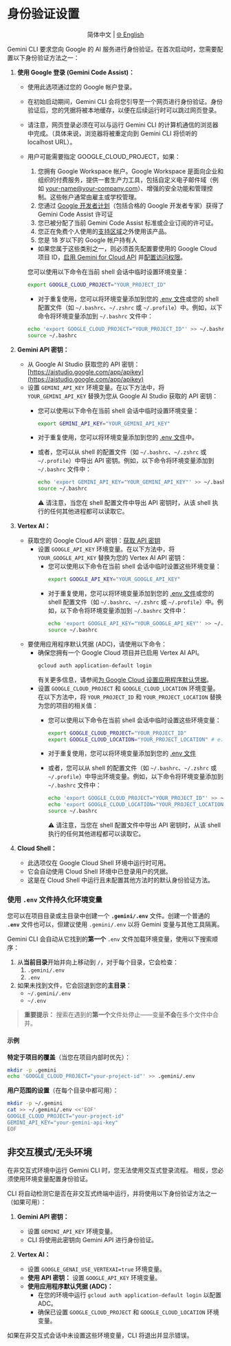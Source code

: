 
# 身份验证设置

<p align="center">
  简体中文 | <a href="../../../../docs/cli/authentication.md">🌐 English</a>
</p>

Gemini CLI 要求您向 Google 的 AI 服务进行身份验证。在首次启动时，您需要配置以下身份验证方法之一：

1.  **使用 Google 登录 (Gemini Code Assist)：**
    - 使用此选项通过您的 Google 帐户登录。
    - 在初始启动期间，Gemini CLI 会将您引导至一个网页进行身份验证。身份验证后，您的凭据将被本地缓存，以便在后续运行时可以跳过网页登录。
    - 请注意，网页登录必须在可以与运行 Gemini CLI 的计算机通信的浏览器中完成。（具体来说，浏览器将被重定向到 Gemini CLI 将侦听的 localhost URL）。
    - <a id="workspace-gca">用户可能需要指定 GOOGLE_CLOUD_PROJECT，如果：</a>
      1. 您拥有 Google Workspace 帐户。Google Workspace 是面向企业和组织的付费服务，提供一套生产力工具，包括自定义电子邮件域（例如 your-name@your-company.com）、增强的安全功能和管理控制。这些帐户通常由雇主或学校管理。
      2. 您通过 [Google 开发者计划](https://developers.google.com/program/plans-and-pricing)（包括合格的 Google 开发者专家）获得了 Gemini Code Assist 许可证
      3. 您已被分配了当前 Gemini Code Assist 标准或企业订阅的许可证。
      4. 您正在免费个人使用的[支持区域](https://developers.google.com/gemini-code-assist/resources/available-locations)之外使用该产品。
      5. 您是 18 岁以下的 Google 帐户持有人
      - 如果您属于这些类别之一，则必须首先配置要使用的 Google Cloud 项目 ID，[启用 Gemini for Cloud API](https://cloud.google.com/gemini/docs/discover/set-up-gemini#enable-api) 并[配置访问权限](https://cloud.google.com/gemini/docs/discover/set-up-gemini#grant-iam)。

      您可以使用以下命令在当前 shell 会话中临时设置环境变量：

      ```bash
      export GOOGLE_CLOUD_PROJECT="YOUR_PROJECT_ID"
      ```
      - 对于重复使用，您可以将环境变量添加到您的 [.env 文件](#使用-env-文件持久化环境变量)或您的 shell 配置文件（如 `~/.bashrc`、`~/.zshrc` 或 `~/.profile`）中。例如，以下命令将环境变量添加到 `~/.bashrc` 文件中：

      ```bash
      echo 'export GOOGLE_CLOUD_PROJECT="YOUR_PROJECT_ID"' >> ~/.bashrc
      source ~/.bashrc
      ```

2.  **<a id="gemini-api-key"></a>Gemini API 密钥：**
    - 从 Google AI Studio 获取您的 API 密钥：[https://aistudio.google.com/app/apikey](https://aistudio.google.com/app/apikey)
    - 设置 `GEMINI_API_KEY` 环境变量。在以下方法中，将 `YOUR_GEMINI_API_KEY` 替换为您从 Google AI Studio 获取的 API 密钥：
      - 您可以使用以下命令在当前 shell 会话中临时设置环境变量：
        ```bash
        export GEMINI_API_KEY="YOUR_GEMINI_API_KEY"
        ```
      - 对于重复使用，您可以将环境变量添加到您的 [.env 文件](#使用-env-文件持久化环境变量)中。

      - 或者，您可以从 shell 的配置文件（如 `~/.bashrc`、`~/.zshrc` 或 `~/.profile`）中导出 API 密钥。例如，以下命令将环境变量添加到 `~/.bashrc` 文件中：

        ```bash
        echo 'export GEMINI_API_KEY="YOUR_GEMINI_API_KEY"' >> ~/.bashrc
        source ~/.bashrc
        ```

        :warning: 请注意，当您在 shell 配置文件中导出 API 密钥时，从该 shell 执行的任何其他进程都可以读取它。

3.  **Vertex AI：**
    - 获取您的 Google Cloud API 密钥：[获取 API 密钥](https://cloud.google.com/vertex-ai/generative-ai/docs/start/api-keys?usertype=newuser)
      - 设置 `GOOGLE_API_KEY` 环境变量。在以下方法中，将 `YOUR_GOOGLE_API_KEY` 替换为您的 Vertex AI API 密钥：
        - 您可以使用以下命令在当前 shell 会话中临时设置这些环境变量：
          ```bash
          export GOOGLE_API_KEY="YOUR_GOOGLE_API_KEY"
          ```
        - 对于重复使用，您可以将环境变量添加到您的 [.env 文件](#使用-env-文件持久化环境变量)或您的 shell 配置文件（如 `~/.bashrc`、`~/.zshrc` 或 `~/.profile`）中。例如，以下命令将环境变量添加到 `~/.bashrc` 文件中：
          ```bash
          echo 'export GOOGLE_API_KEY="YOUR_GOOGLE_API_KEY"' >> ~/.bashrc
          source ~/.bashrc
          ```
    - 要使用应用程序默认凭据 (ADC)，请使用以下命令：
      - 确保您拥有一个 Google Cloud 项目并已启用 Vertex AI API。
        ```bash
        gcloud auth application-default login
        ```
        有关更多信息，请参阅[为 Google Cloud 设置应用程序默认凭据](https://cloud.google.com/docs/authentication/provide-credentials-adc)。
      - 设置 `GOOGLE_CLOUD_PROJECT` 和 `GOOGLE_CLOUD_LOCATION` 环境变量。在以下方法中，将 `YOUR_PROJECT_ID` 和 `YOUR_PROJECT_LOCATION` 替换为您的项目的相关值：
        - 您可以使用以下命令在当前 shell 会话中临时设置这些环境变量：
          ```bash
          export GOOGLE_CLOUD_PROJECT="YOUR_PROJECT_ID"
          export GOOGLE_CLOUD_LOCATION="YOUR_PROJECT_LOCATION" # e.g., us-central1
          ```
        - 对于重复使用，您可以将环境变量添加到您的 [.env 文件](#使用-env-文件持久化环境变量)

        - 或者，您可以从 shell 的配置文件（如 `~/.bashrc`、`~/.zshrc` 或 `~/.profile`）中导出环境变量。例如，以下命令将环境变量添加到 `~/.bashrc` 文件中：

          ```bash
          echo 'export GOOGLE_CLOUD_PROJECT="YOUR_PROJECT_ID"' >> ~/.bashrc
          echo 'export GOOGLE_CLOUD_LOCATION="YOUR_PROJECT_LOCATION"' >> ~/.bashrc
          source ~/.bashrc
          ```

          :warning: 请注意，当您在 shell 配置文件中导出 API 密钥时，从该 shell 执行的任何其他进程都可以读取它。

4.  **Cloud Shell：**
    - 此选项仅在 Google Cloud Shell 环境中运行时可用。
    - 它会自动使用 Cloud Shell 环境中已登录用户的凭据。
    - 这是在 Cloud Shell 中运行且未配置其他方法时的默认身份验证方法。

### 使用 `.env` 文件持久化环境变量

您可以在项目目录或主目录中创建一个 **`.gemini/.env`** 文件。创建一个普通的 **`.env`** 文件也可以，但建议使用 `.gemini/.env` 以将 Gemini 变量与其他工具隔离。

Gemini CLI 会自动从它找到的**第一个** `.env` 文件加载环境变量，使用以下搜索顺序：

1. 从**当前目录**开始并向上移动到 `/`，对于每个目录，它会检查：
   1. `.gemini/.env`
   2. `.env`
2. 如果未找到文件，它会回退到您的**主目录**：
   - `~/.gemini/.env`
   - `~/.env`

> **重要提示：** 搜索在遇到的**第一个**文件处停止——变量**不会**在多个文件中合并。

#### 示例

**特定于项目的覆盖**（当您在项目内部时优先）：

```bash
mkdir -p .gemini
echo 'GOOGLE_CLOUD_PROJECT="your-project-id"' >> .gemini/.env
```

**用户范围的设置**（在每个目录中都可用）：

```bash
mkdir -p ~/.gemini
cat >> ~/.gemini/.env <<'EOF'
GOOGLE_CLOUD_PROJECT="your-project-id"
GEMINI_API_KEY="your-gemini-api-key"
EOF
```

## 非交互模式/无头环境

在非交互式环境中运行 Gemini CLI 时，您无法使用交互式登录流程。
相反，您必须使用环境变量配置身份验证。

CLI 将自动检测它是否在非交互式终端中运行，并将使用以下身份验证方法之一（如果可用）：

1.  **Gemini API 密钥：**
    - 设置 `GEMINI_API_KEY` 环境变量。
    - CLI 将使用此密钥向 Gemini API 进行身份验证。

2.  **Vertex AI：**
    - 设置 `GOOGLE_GENAI_USE_VERTEXAI=true` 环境变量。
    - **使用 API 密钥：** 设置 `GOOGLE_API_KEY` 环境变量。
    - **使用应用程序默认凭据 (ADC)：**
      - 在您的环境中运行 `gcloud auth application-default login` 以配置 ADC。
      - 确保已设置 `GOOGLE_CLOUD_PROJECT` 和 `GOOGLE_CLOUD_LOCATION` 环境变量。

如果在非交互式会话中未设置这些环境变量，CLI 将退出并显示错误。